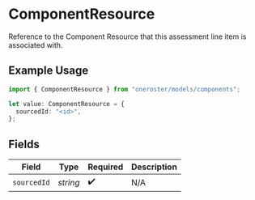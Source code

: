 # ComponentResource

Reference to the Component Resource that this assessment line item is associated with.

## Example Usage

```typescript
import { ComponentResource } from "oneroster/models/components";

let value: ComponentResource = {
  sourcedId: "<id>",
};
```

## Fields

| Field              | Type               | Required           | Description        |
| ------------------ | ------------------ | ------------------ | ------------------ |
| `sourcedId`        | *string*           | :heavy_check_mark: | N/A                |